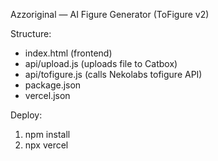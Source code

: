Azzoriginal — AI Figure Generator (ToFigure v2)

Structure:
- index.html      (frontend)
- api/upload.js   (uploads file to Catbox)
- api/tofigure.js (calls Nekolabs tofigure API)
- package.json
- vercel.json

Deploy:
1. npm install
2. npx vercel
